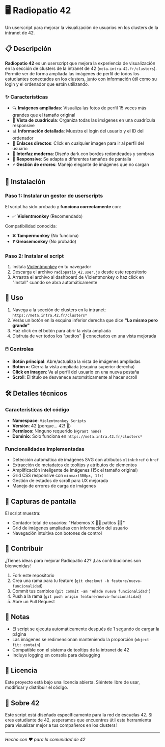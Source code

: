 # 🖥️ Radiopatio 42

Un userscript para mejorar la visualización de usuarios en los clusters de la intranet de 42.

## 📋 Descripción

**Radiopatio 42** es un userscript que mejora la experiencia de visualización en la sección de clusters de la intranet de 42 (`meta.intra.42.fr/clusters`). Permite ver de forma ampliada las imágenes de perfil de todos los estudiantes conectados en los clusters, junto con información útil como su login y el ordenador que están utilizando.

### ✨ Características

- 🔍 **Imágenes ampliadas**: Visualiza las fotos de perfil 15 veces más grandes que el tamaño original
- 👥 **Vista de cuadrícula**: Organiza todas las imágenes en una cuadrícula responsive
- 📊 **Información detallada**: Muestra el login del usuario y el ID del ordenador
- 🔗 **Enlaces directos**: Click en cualquier imagen para ir al perfil del usuario
- 🎨 **Interfaz moderna**: Diseño dark con bordes redondeados y sombras
- 📱 **Responsive**: Se adapta a diferentes tamaños de pantalla
- ⚡ **Gestión de errores**: Manejo elegante de imágenes que no cargan

## 🚀 Instalación

### Paso 1: Instalar un gestor de userscripts

El script ha sido probado y **funciona correctamente** con:
- ✅ **Violentmonkey** (Recomendado)

Compatibilidad conocida:
- ❌ **Tampermonkey** (No funciona)
- ❓ **Greasemonkey** (No probado)

### Paso 2: Instalar el script

1. Instala [Violentmonkey](https://violentmonkey.github.io/) en tu navegador
2. Descarga el archivo `radiopatio_42.user.js` desde este repositorio
3. Arrastra el archivo al dashboard de Violentmonkey o haz click en "Install" cuando se abra automáticamente

## 🎯 Uso

1. Navega a la sección de clusters en la intranet: `https://meta.intra.42.fr/clusters*`
2. Verás un botón en la esquina inferior derecha que dice **"Lo mismo pero grande"**
3. Haz click en el botón para abrir la vista ampliada
4. Disfruta de ver todos los "patitos" 🦆 conectados en una vista mejorada

### 🖱️ Controles

- **Botón principal**: Abre/actualiza la vista de imágenes ampliadas
- **Botón ×**: Cierra la vista ampliada (esquina superior derecha)
- **Click en imagen**: Va al perfil del usuario en una nueva pestaña
- **Scroll**: El título se desvanece automáticamente al hacer scroll

## 🛠️ Detalles técnicos

### Características del código

- **Namespace**: `Violentmonkey Scripts`
- **Versión**: 42 (porque... 42! 🎯)
- **Permisos**: Ninguno requerido (`@grant none`)
- **Dominio**: Solo funciona en `https://meta.intra.42.fr/clusters*`

### Funcionalidades implementadas

- Detección automática de imágenes SVG con atributos `xlink:href` o `href`
- Extracción de metadatos de tooltips y atributos de elementos
- Amplificación inteligente de imágenes (15x el tamaño original)
- Grid CSS responsive con `minmax(300px, 1fr)`
- Gestión de estados de scroll para UX mejorada
- Manejo de errores de carga de imágenes

## 🎨 Capturas de pantalla

El script muestra:
- Contador total de usuarios: "Habemos X 👨‍💻 patitos 👩‍💻"
- Grid de imágenes ampliadas con información del usuario
- Navegación intuitiva con botones de control

## 🤝 Contribuir

¿Tienes ideas para mejorar Radiopatio 42? ¡Las contribuciones son bienvenidas!

1. Fork este repositorio
2. Crea una rama para tu feature (`git checkout -b feature/nueva-funcionalidad`)
3. Commit tus cambios (`git commit -am 'Añade nueva funcionalidad'`)
4. Push a la rama (`git push origin feature/nueva-funcionalidad`)
5. Abre un Pull Request

## 📝 Notas

- El script se ejecuta automáticamente después de 1 segundo de cargar la página
- Las imágenes se redimensionan manteniendo la proporción (`object-fit: contain`)
- Compatible con el sistema de tooltips de la intranet de 42
- Incluye logging en consola para debugging

## 📄 Licencia

Este proyecto está bajo una licencia abierta. Siéntete libre de usar, modificar y distribuir el código.

## 🏫 Sobre 42

Este script está diseñado específicamente para la red de escuelas 42. Si eres estudiante de 42, ¡esperamos que encuentres útil esta herramienta para visualizar mejor a tus compañeros en los clusters!

---

*Hecho con ❤️ para la comunidad de 42*
